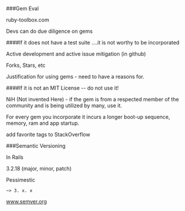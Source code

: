 ###Gem Eval

ruby-toolbox.com

Devs can do due diligence on gems 

####If it does not have a test suite ....it is not worthy to be incorporated 

Active development and active issue mitigation (in github) 

Forks, Stars, etc

Justification for using gems - need to have a reasons for. 

####If it is not an MIT License -- do not use it!

NiH  (Not invented Here) - if the gem is from a respected member of the community and is being utilized by many, use it.


For every gem you incorporate it incurs a longer boot-up sequence, memory, ram and app startup.

add favorite tags to StackOverflow

###Semantic Versioning 

In Rails

3.2.18 (major, minor, patch)

Pessimestic 

    ~> 3. x. x 
    
www.semver.org



